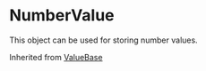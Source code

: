 # NumberValue

This object can be used for storing number values.

Inherited from [ValueBase](../ValueBase)
